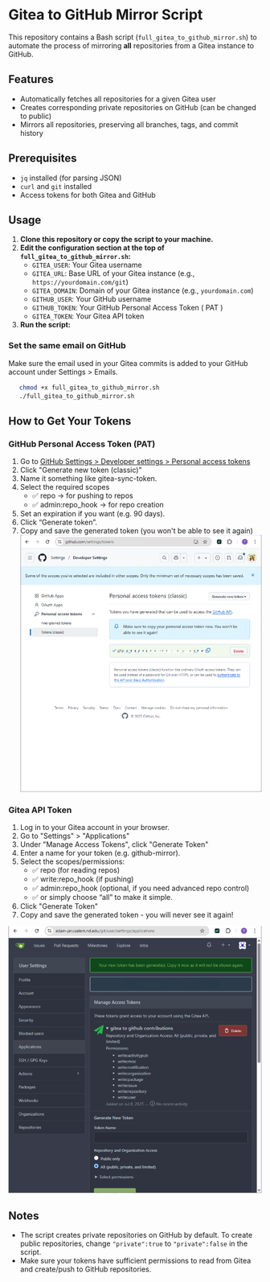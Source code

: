 # Gitea to GitHub Mirror Script

This repository contains a Bash script (`full_gitea_to_github_mirror.sh`) to automate the process of mirroring **all** repositories from a Gitea instance to GitHub.

## Features

- Automatically fetches all repositories for a given Gitea user
- Creates corresponding private repositories on GitHub (can be changed to public)
- Mirrors all repositories, preserving all branches, tags, and commit history

## Prerequisites

- `jq` installed (for parsing JSON)
- `curl` and `git` installed
- Access tokens for both Gitea and GitHub

## Usage

1. **Clone this repository or copy the script to your machine.**
2. **Edit the configuration section at the top of `full_gitea_to_github_mirror.sh`:**
   - `GITEA_USER`: Your Gitea username
   - `GITEA_URL`: Base URL of your Gitea instance (e.g., `https://yourdomain.com/git`)
   - `GITEA_DOMAIN`: Domain of your Gitea instance (e.g., `yourdomain.com`)
   - `GITHUB_USER`: Your GitHub username
   - `GITHUB_TOKEN`: Your GitHub Personal Access Token ( PAT )
   - `GITEA_TOKEN`: Your Gitea API token
3. **Run the script:**

### Set the same email on GitHub
Make sure the email used in your Gitea commits is added to your GitHub account under Settings > Emails.

```bash
   chmod +x full_gitea_to_github_mirror.sh
   ./full_gitea_to_github_mirror.sh
```

## How to Get Your Tokens

### GitHub Personal Access Token (PAT)

1. Go to [GitHub Settings > Developer settings > Personal access tokens](https://github.com/settings/tokens)
2. Click "Generate new token (classic)"
3. Name it something like gitea-sync-token.
4. Select the required scopes
   - ✅ repo → for pushing to repos
   - ✅ admin:repo_hook → for repo creation
5. Set an expiration if you want (e.g. 90 days).
6. Click “Generate token”.
7. Copy and save the generated token (you won't be able to see it again)
![GitHub Token Example](assets/github_keys.png)

### Gitea API Token

1. Log in to your Gitea account in your browser.
2. Go to "Settings" > "Applications"
3. Under "Manage Access Tokens", click "Generate Token"
4. Enter a name for your token (e.g. github-mirror).
5. Select the scopes/permissions:
   - ✅ repo (for reading repos)
   - ✅ write:repo_hook (if pushing)
   - ✅ admin:repo_hook (optional, if you need advanced repo control)
   - ✅ or simply choose “all” to make it simple.
6. Click "Generate Token"
7. Copy and save the generated token - you will never see it again!

![GitHub Token Example](assets/gitea_keys.png)

## Notes

- The script creates private repositories on GitHub by default. To create public repositories, change `"private":true` to `"private":false` in the script.
- Make sure your tokens have sufficient permissions to read from Gitea and create/push to GitHub repositories.
